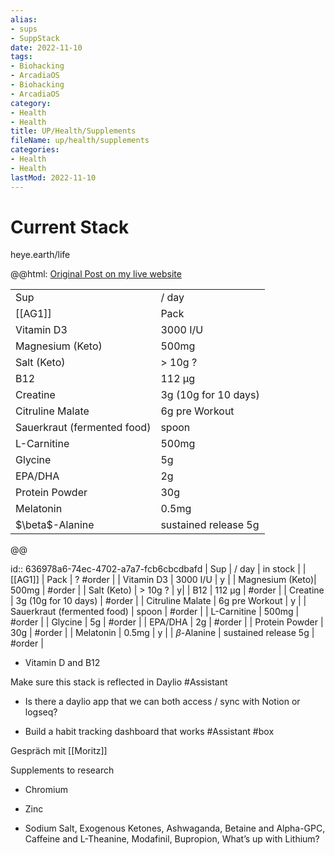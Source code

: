 ```yaml
---
alias:
- sups
- SuppStack
date: 2022-11-10
tags:
- Biohacking
- ArcadiaOS
- Biohacking
- ArcadiaOS
category:
- Health
- Health
title: UP/Health/Supplements
fileName: up/health/supplements
categories:
- Health
- Health
lastMod: 2022-11-10
---
```

# Current Stack

heye.earth/life

@@html: <a href="https://heye.earth/life](https://heye.earth/life/small-molecules">Original Post on my live website</a>
<table>
    <tr>
        <td>Sup</td>
        <td>/ day</td>
    </tr>
    <tr>
        <td>[[AG1]]</td>
        <td>Pack</td>
    </tr>
    <tr>
        <td>Vitamin D3</td>
        <td>3000 I/U</td>
    </tr>
    <tr>
        <td>Magnesium (Keto)</td>
        <td>500mg</td>
    </tr>
    <tr>
        <td>Salt (Keto)</td>
        <td>&gt; 10g ?</td>
    </tr>
    <tr>
        <td>B12</td>
        <td>112 µg</td>
    </tr>
    <tr>
        <td>Creatine</td>
        <td>3g (10g for 10 days)</td>
    </tr>
    <tr>
        <td>Citruline Malate</td>
        <td>6g pre Workout</td>
    </tr>
    <tr>
        <td>Sauerkraut (fermented food)</td>
        <td>spoon</td>
    </tr>
    <tr>
        <td>L-Carnitine</td>
        <td>500mg</td>
    </tr>
    <tr>
        <td>Glycine</td>
        <td>5g</td>
    </tr>
    <tr>
        <td>EPA/DHA</td>
        <td>2g</td>
    </tr>
    <tr>
        <td>Protein Powder</td>
        <td>30g</td>
    </tr>
    <tr>
        <td>Melatonin</td>
        <td>0.5mg</td>
    </tr>
    <tr>
        <td>$\beta$-Alanine</td>
        <td>sustained release 5g</td>
    </tr>
</table>@@



id:: 636978a6-74ec-4702-a7a7-fcb6cbcdbafd
| Sup | / day | in stock |
| [[AG1]] | Pack | ? #order |
| Vitamin D3 | 3000 I/U | y |
| Magnesium (Keto)| 500mg | #order | 
| Salt (Keto)  | > 10g ? |  y|
| B12 | 112 µg | #order | 
| Creatine | 3g (10g for 10 days) | #order | 
| Citruline Malate | 6g pre Workout | y |
| Sauerkraut (fermented food) | spoon | #order |
| L-Carnitine | 500mg | #order |
| Glycine | 5g | #order |
| EPA/DHA | 2g | #order |
| Protein Powder | 30g | #order |
| Melatonin | 0.5mg | y |
| $\beta$-Alanine | sustained release 5g | #order |

  + Vitamin D and B12

Make sure this stack is reflected in Daylio #Assistant

  + Is there a daylio app that we can both access / sync with Notion or logseq?

  + Build a habit tracking dashboard that works #Assistant #box











Gespräch mit [[Moritz]]






Supplements to research

  + Chromium

  + Zinc

  + Sodium Salt, Exogenous Ketones, Ashwaganda, Betaine and Alpha-GPC, Caffeine and L-Theanine, Modafinil, Bupropion, What’s up with Lithium?
